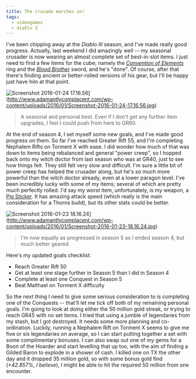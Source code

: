 ```yaml
---
title: The crusade marches on!
tags:
  - videogames
  - diablo 3
---
```


I've been chipping away at the *Diablo III* season, and I've made really good progress. Actually, last weekend I did amazingly well -- my seasonal crusader is now wearing an almost complete set of best-in-slot items. I just need to find a few items for the cube; namely the *[Convention of Elements](http://us.battle.net/d3/en/item/convention-of-elements)* ring and the *[Blood Brother](http://us.battle.net/d3/en/item/blood-brother)* sword, and he's "done". Of course, after that there's finding ancient or better-rolled versions of his gear, but I'll be happy just have him at that point.

![Screenshot 2016-01-24 17.16.56](wp-content/uploads/2016/01/Screenshot-2016-01-24-17.16.56-1024x640.jpg)](http://www.adamantlycomplacent.com/wp-content/uploads/2016/01/Screenshot-2016-01-24-17.16.56.jpg)

> A seasonal and personal best. Even if I don't get any further item upgrades, I feel I could push from here to GR60.

At the end of season 4, I set myself some new goals, and I've made good progress on them. So far I've reached Greater Rift 55, and I'm completing Nephalem Rifts on Torment X with ease. I did wonder how much of that was down to items being rebalanced and general "power creep", so I hopped back onto my witch doctor from last season who was at GR40, just to see how things felt. They still felt very slow and difficult. I'm sure a little bit of power creep has helped the crusader along, but he's so much more powerful than the witch doctor already, even at a lower paragon level. I've been incredibly lucky with some of my items; several of which are pretty much perfectly rolled. I'd say my worst item, unfortunately, is my weapon, a [Pig Sticker](http://us.battle.net/d3/en/item/pig-sticker). It has amazing attack speed (which really is the main consideration for a Thorns build), but its other stats could be better.

![Screenshot 2016-01-23 18.16.24](wp-content/uploads/2016/01/Screenshot-2016-01-23-18.16.24-1024x640.jpg)](http://www.adamantlycomplacent.com/wp-content/uploads/2016/01/Screenshot-2016-01-23-18.16.24.jpg)

> I'm now equally as progressed in season 5 as I ended season 4, but much better geared.

Here's my updated goals checklist:

-   Reach Greater Rift 50
-   Get at least one stage further in Season 5 than I did in Season 4
-   Complete at least one Conquest in Season 5
-   Beat Malthael on Torment X difficulty

So the next thing I need to give some serious consideration to is completing one of the Conquests -- that'll let me tick off both of my remaining personal goals. I'm going to look at doing either the 50 million gold streak, or trying to reach GR45 with no set items. I tried that using a jumble of legendaries from my stash, but I got destroyed. It needs some more planning and co-ordination. Luckily, running a Nephalem Rift on Torment X seems to give me five or six legendaries on average, so I can start putting together a set with some complimentary bonuses. I can also swap out one of my gems for a Boon of the Hoarder and start levelling that up too, with the aim of finding a Gilded Baron to explode in a shower of cash. I killed one on TX the other day and it dropped 35 million gold, so with some bonus gold find (*+42.857%, I believe*), I might be able to hit the required 50 million from one encounter.
